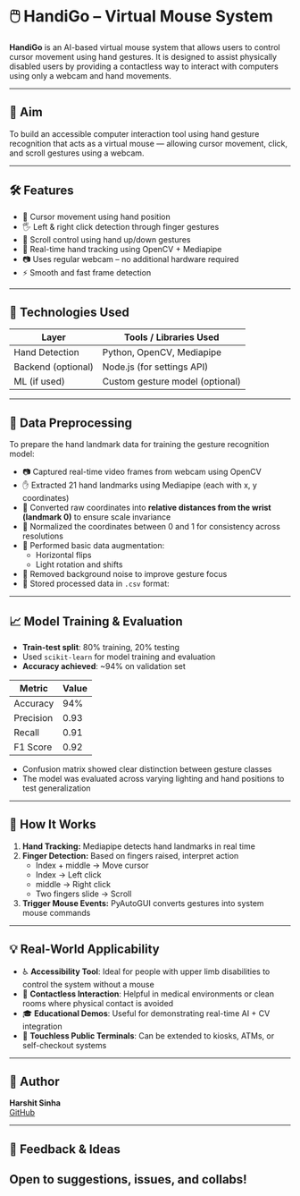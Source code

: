 # 🖱️ HandiGo – Virtual Mouse System

**HandiGo** is an AI-based virtual mouse system that allows users to control cursor movement using hand gestures. It is designed to assist physically disabled users by providing a contactless way to interact with computers using only a webcam and hand movements.

---

## 🎯 Aim

To build an accessible computer interaction tool using hand gesture recognition that acts as a virtual mouse — allowing cursor movement, click, and scroll gestures using a webcam.

---

## 🛠️ Features

- 👋 Cursor movement using hand position
- 🖐️ Left & right click detection through finger gestures
- 🔄 Scroll control using hand up/down gestures
- 🧠 Real-time hand tracking using OpenCV + Mediapipe
- 📷 Uses regular webcam – no additional hardware required
- ⚡ Smooth and fast frame detection

---

## 🔧 Technologies Used

| Layer       | Tools / Libraries Used                    |
|-------------|-------------------------------------------|
| Hand Detection | Python, OpenCV, Mediapipe              |
| Backend (optional) | Node.js (for settings API)         |
| ML (if used) | Custom gesture model (optional)          |

---

## 🧹 Data Preprocessing

To prepare the hand landmark data for training the gesture recognition model:

- 📷 Captured real-time video frames from webcam using OpenCV
- ✋ Extracted 21 hand landmarks using Mediapipe (each with x, y coordinates)
- 📐 Converted raw coordinates into **relative distances from the wrist (landmark 0)** to ensure scale invariance
- 🔁 Normalized the coordinates between 0 and 1 for consistency across resolutions
- 🔄 Performed basic data augmentation: 
  - Horizontal flips
  - Light rotation and shifts
- 🧹 Removed background noise to improve gesture focus
- 🧮 Stored processed data in `.csv` format:

---

## 📈 Model Training & Evaluation

- **Train-test split**: 80% training, 20% testing
- Used `scikit-learn` for model training and evaluation
- **Accuracy achieved**: ~94% on validation set

| Metric     | Value    |
|------------|----------|
| Accuracy   | 94%      |
| Precision  | 0.93     |
| Recall     | 0.91     |
| F1 Score   | 0.92     |

- Confusion matrix showed clear distinction between gesture classes
- The model was evaluated across varying lighting and hand positions to test generalization

---

## 🧠 How It Works

1. **Hand Tracking:** Mediapipe detects hand landmarks in real time  
2. **Finger Detection:** Based on fingers raised, interpret action  
   - Index + middle  → Move cursor  
   - Index  → Left click  
   -  middle → Right click  
   - Two fingers slide → Scroll  
3. **Trigger Mouse Events:** PyAutoGUI converts gestures into system mouse commands

---

## 💡 Real-World Applicability

- ♿ **Accessibility Tool**: Ideal for people with upper limb disabilities to control the system without a mouse
- 🧪 **Contactless Interaction**: Helpful in medical environments or clean rooms where physical contact is avoided
- 🎓 **Educational Demos**: Useful for demonstrating real-time AI + CV integration
- 🔐 **Touchless Public Terminals**: Can be extended to kiosks, ATMs, or self-checkout systems

---

## 📝 Author

**Harshit Sinha**  
 [GitHub](https://github.com/HarshitSinha090104)

---

## 🤝 Feedback & Ideas

Open to suggestions, issues, and collabs!
---
